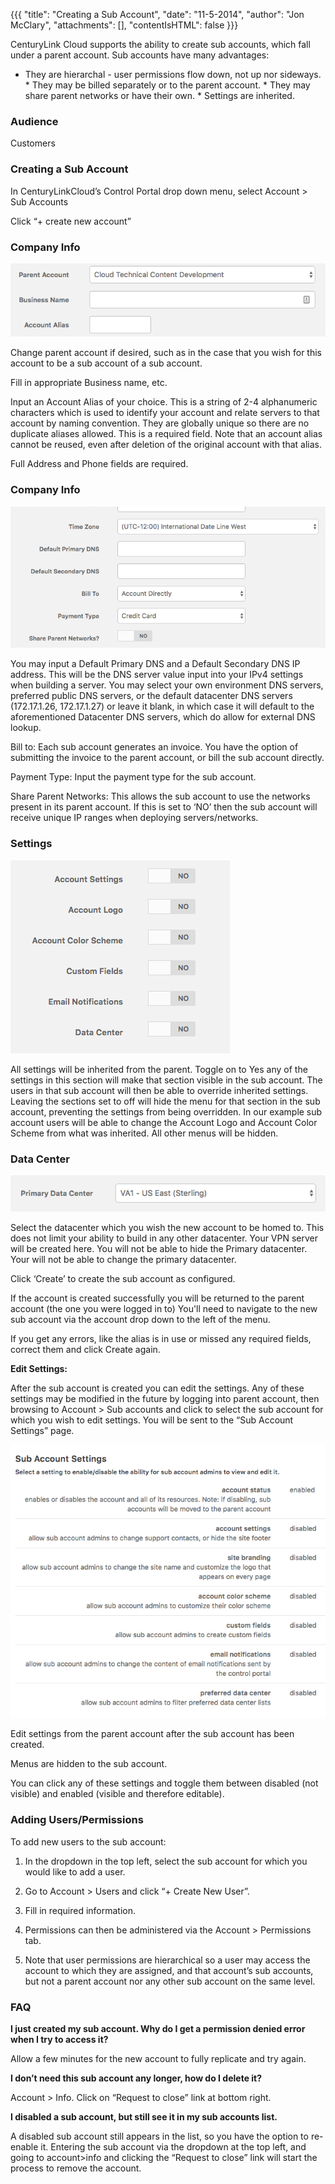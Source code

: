 {{{
"title": "Creating a Sub Account",
"date": "11-5-2014",
"author": "Jon McClary",
"attachments": [],
"contentIsHTML": false
}}}

CenturyLink Cloud supports the ability to create sub accounts, which fall under a parent account. Sub accounts have many advantages:

* They are hierarchal - user permissions flow down, not up nor sideways. * They may be billed separately or to the parent account. * They may share parent networks or have their own. * Settings are inherited.

### Audience

Customers

### Creating a Sub Account

In CenturyLinkCloud’s Control Portal drop down menu, select Account > Sub Accounts

Click “+ create new account”

### Company Info

![sub-alias](../images/create-sub-account-parent-info.png)

Change parent account if desired, such as in the case that you wish for this account to be a sub account of a sub account.

Fill in appropriate Business name, etc.

Input an Account Alias of your choice. This is a string of 2-4 alphanumeric characters which is used to identify your account and relate servers to that account by naming convention. They are globally unique so there are no duplicate aliases allowed. This is a required field. Note that an account alias cannot be reused, even after deletion of the original account with that alias.

Full Address and Phone fields are required.

### Company Info

![sub-billing](../images/create-sub-account-billing.png)

You may input a Default Primary DNS and a Default Secondary DNS IP address. This will be the DNS server value input into your IPv4 settings when building a server. You may select your own environment DNS servers, preferred public DNS servers, or the default datacenter DNS servers (172.17.1.26, 172.17.1.27) or leave it blank, in which case it will default to the aforementioned Datacenter DNS servers, which do allow for external DNS lookup.

Bill to: Each sub account generates an invoice. You have the option of submitting the invoice to the parent account, or bill the sub account directly.

Payment Type: Input the payment type for the sub account.

Share Parent Networks: This allows the sub account to use the networks present in its parent account. If this is set to ‘NO’ then the sub account will receive unique IP ranges when deploying servers/networks.

### Settings

![sub settings](../images/create-sub-account-settings.png)

All settings will be inherited from the parent. Toggle on to Yes any of the settings in this section will make that section visible in the sub account. The users in that sub account will then be able to override inherited settings. Leaving the sections set to off will hide the menu for that section in the sub account, preventing the settings from being overridden. In our example sub account users will be able to change the Account Logo and Account Color Scheme from what was inherited. All other menus will be hidden.

### Data Center

![sub data center.png](../images/create-sub-account-datacenter.png)

Select the datacenter which you wish the new account to be homed to. This does not limit your ability to build in any other datacenter. Your VPN server will be created here. You will not be able to hide the Primary datacenter. Your will not be able to change the primary datacenter.

Click ‘Create’ to create the sub account as configured.

If the account is created successfully you will be returned to the parent account (the one you were logged in to) You'll need to navigate to the new sub account via the account drop down to the left of the menu.

If you get any errors, like the alias is in use or missed any required fields, correct them and click Create again.

**Edit Settings:**

After the sub account is created you can edit the settings. Any of these settings may be modified in the future by logging into parent account, then browsing to Account > Sub accounts and click to select the sub account for which you wish to edit settings. You will be sent to the “Sub Account Settings” page.

![sub edit settings.png](../images/create-sub-account-sub-settings.png)

Edit settings from the parent account after the sub account has been created.

Menus are hidden to the sub account.

You can click any of these settings and toggle them between disabled (not visible) and enabled (visible and therefore editable).

### Adding Users/Permissions

To add new users to the sub account:

1. In the dropdown in the top left, select the sub account for which you would like to add a user.

2. Go to Account > Users and click “+ Create New User”.

3. Fill in required information.

4. Permissions can then be administered via the Account > Permissions tab.

5. Note that user permissions are hierarchical so a user may access the account to which they are assigned, and that account’s sub accounts, but not a parent account nor any other sub account on the same level.

### FAQ

**I just created my sub account. Why do I get a permission denied error when I try to access it?**

Allow a few minutes for the new account to fully replicate and try again.

**I don’t need this sub account any longer, how do I delete it?**

Account > Info. Click on “Request to close” link at bottom right.

**I disabled a sub account, but still see it in my sub accounts list.**

A disabled sub account still appears in the list, so you have the option to re-enable it. Entering the sub account via the dropdown at the top left, and going to account>info and clicking the “Request to close” link will start the process to remove the account.

